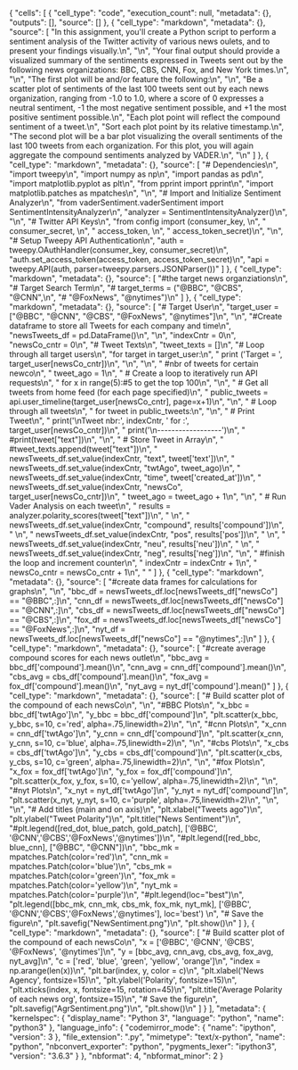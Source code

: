 {
 "cells": [
  {
   "cell_type": "code",
   "execution_count": null,
   "metadata": {},
   "outputs": [],
   "source": []
  },
  {
   "cell_type": "markdown",
   "metadata": {},
   "source": [
    "In this assignment, you'll create a Python script to perform a sentiment analysis of the Twitter activity of various news oulets, and to present your findings visually.\n",
    "\n",
    "Your final output should provide a visualized summary of the sentiments expressed in Tweets sent out by the following news organizations: BBC, CBS, CNN, Fox, and New York times.\n",
    "\n",
    "The first plot will be and/or feature the following:\n",
    "\n",
    "Be a scatter plot of sentiments of the last 100 tweets sent out by each news organization, ranging from -1.0 to 1.0, where a score of 0 expresses a neutral sentiment, -1 the most negative sentiment possible, and +1 the most positive sentiment possible.\n",
    "Each plot point will reflect the compound sentiment of a tweet.\n",
    "Sort each plot point by its relative timestamp.\n",
    "The second plot will be a bar plot visualizing the overall sentiments of the last 100 tweets from each organization. For this plot, you will again aggregate the compound sentiments analyzed by VADER.\n",
    "\n"
   ]
  },
  {
   "cell_type": "markdown",
   "metadata": {},
   "source": [
    "# Dependencies\n",
    "import tweepy\n",
    "import numpy as np\n",
    "import pandas as pd\n",
    "import matplotlib.pyplot as plt\n",
    "from pprint import pprint\n",
    "import matplotlib.patches as mpatches\n",
    "\n",
    "# Import and Initialize Sentiment Analyzer\n",
    "from vaderSentiment.vaderSentiment import SentimentIntensityAnalyzer\n",
    "analyzer = SentimentIntensityAnalyzer()\n",
    "\n",
    "# Twitter API Keys\n",
    "from config import (consumer_key, \n",
    "                    consumer_secret, \n",
    "                    access_token, \n",
    "                    access_token_secret)\n",
    "\n",
    "# Setup Tweepy API Authentication\n",
    "auth = tweepy.OAuthHandler(consumer_key, consumer_secret)\n",
    "auth.set_access_token(access_token, access_token_secret)\n",
    "api = tweepy.API(auth, parser=tweepy.parsers.JSONParser())"
   ]
  },
  {
   "cell_type": "markdown",
   "metadata": {},
   "source": [
    "#the target news organziations\n",
    "# Target Search Term\n",
    "# target_terms = (\"@BBC\", \"@CBS\", \"@CNN\",\n",
    "#                 \"@FoxNews\", \"@nytimes\")\n"
   ]
  },
  {
   "cell_type": "markdown",
   "metadata": {},
   "source": [
    "# Target User\n",
    "target_user = [\"@BBC\", \"@CNN\", \"@CBS\", \"@FoxNews\", \"@nytimes\"]\n",
    "\n",
    "#Create dataframe to store all Tweets for each company and time\n",
    "newsTweets_df = pd.DataFrame()\n",
    "\n",
    "indexCntr = 0\n",
    "newsCo_cntr = 0\n",
    "# Tweet Texts\n",
    "tweet_texts = []\n",
    "# Loop through all target users\n",
    "for target in target_user:\n",
    "    print ('Target = ', target_user[newsCo_cntr])\n",
    "\n",
    "\n",
    "    #nbr of tweets for certain newco\n",
    "    tweet_ago = 1\n",
    "    # Create a loop to iteratively run API requests\n",
    "    for x in range(5):#5 to get the top 100\n",
    "\n",
    "        # Get all tweets from home feed (for each page specified)\n",
    "        public_tweets = api.user_timeline(target_user[newsCo_cntr], page=x+1)\n",
    "\n",
    "        # Loop through all tweets\n",
    "        for tweet in public_tweets:\n",
    "\n",
    "            # Print Tweet\n",
    "            print('\\nTweet nbr:', indexCntr, ' for :', target_user[newsCo_cntr])\n",
    "            print('\\n------------------')\n",
    "            #print(tweet[\"text\"])\n",
    "\n",
    "            # Store Tweet in Array\n",
    "            #tweet_texts.append(tweet[\"text\"])\n",
    "            newsTweets_df.set_value(indexCntr, \"text\", tweet['text'])\n",
    "            newsTweets_df.set_value(indexCntr, \"twtAgo\", tweet_ago)\n",
    "            newsTweets_df.set_value(indexCntr, \"time\", tweet['created_at'])\n",
    "            newsTweets_df.set_value(indexCntr, \"newsCo\", target_user[newsCo_cntr])\n",
    "            tweet_ago = tweet_ago + 1\n",
    "\n",
    "            # Run Vader Analysis on each tweet\n",
    "            results = analyzer.polarity_scores(tweet[\"text\"])\n",
    "          \n",
    "            newsTweets_df.set_value(indexCntr, \"compound\", results['compound'])\n",
    "            \n",
    "            newsTweets_df.set_value(indexCntr, \"pos\", results['pos'])\n",
    "            \n",
    "            newsTweets_df.set_value(indexCntr, \"neu\", results['neu'])\n",
    "            \n",
    "            newsTweets_df.set_value(indexCntr, \"neg\", results['neg'])\n",
    "\n",
    "            #finish the loop and increment counter\n",
    "            indexCntr = indexCntr + 1\n",
    "    newsCo_cntr = newsCo_cntr + 1\n",
    "        "
   ]
  },
  {
   "cell_type": "markdown",
   "metadata": {},
   "source": [
    "#create data frames for calculations for graphs\n",
    "\n",
    "bbc_df = newsTweets_df.loc[newsTweets_df[\"newsCo\"] == \"@BBC\",:]\n",
    "cnn_df = newsTweets_df.loc[newsTweets_df[\"newsCo\"] == \"@CNN\",:]\n",
    "cbs_df = newsTweets_df.loc[newsTweets_df[\"newsCo\"] == \"@CBS\",:]\n",
    "fox_df = newsTweets_df.loc[newsTweets_df[\"newsCo\"] == \"@FoxNews\",:]\n",
    "nyt_df = newsTweets_df.loc[newsTweets_df[\"newsCo\"] == \"@nytimes\",:]\n"
   ]
  },
  {
   "cell_type": "markdown",
   "metadata": {},
   "source": [
    "#create average compound scores for each news outlet\n",
    "bbc_avg = bbc_df['compound'].mean()\n",
    "cnn_avg = cnn_df['compound'].mean()\n",
    "cbs_avg = cbs_df['compound'].mean()\n",
    "fox_avg = fox_df['compound'].mean()\n",
    "nyt_avg = nyt_df['compound'].mean()"
   ]
  },
  {
   "cell_type": "markdown",
   "metadata": {},
   "source": [
    "# Build scatter plot of the compound of each newsCo\n",
    "\n",
    "#BBC Plots\n",
    "x_bbc = bbc_df['twtAgo']\n",
    "y_bbc = bbc_df['compound']\n",
    "plt.scatter(x_bbc, y_bbc, s=10, c='red', alpha=.75,linewidth=2)\n",
    "\n",
    "#cnn Plots\n",
    "x_cnn = cnn_df['twtAgo']\n",
    "y_cnn = cnn_df['compound']\n",
    "plt.scatter(x_cnn, y_cnn, s=10, c='blue', alpha=.75,linewidth=2)\n",
    "\n",
    "#cbs Plots\n",
    "x_cbs = cbs_df['twtAgo']\n",
    "y_cbs = cbs_df['compound']\n",
    "plt.scatter(x_cbs, y_cbs, s=10, c='green', alpha=.75,linewidth=2)\n",
    "\n",
    "#fox Plots\n",
    "x_fox = fox_df['twtAgo']\n",
    "y_fox = fox_df['compound']\n",
    "plt.scatter(x_fox, y_fox, s=10, c='yellow', alpha=.75,linewidth=2)\n",
    "\n",
    "#nyt Plots\n",
    "x_nyt = nyt_df['twtAgo']\n",
    "y_nyt = nyt_df['compound']\n",
    "plt.scatter(x_nyt, y_nyt, s=10, c='purple', alpha=.75,linewidth=2)\n",
    "\n",
    "\n",
    "# Add titles (main and on axis)\n",
    "plt.xlabel(\"Tweets ago\")\n",
    "plt.ylabel(\"Tweet Polarity\")\n",
    "plt.title(\"News Sentiment\")\n",
    "#plt.legend([red_dot, blue_patch, gold_patch], ['@BBC', '@CNN','@CBS','@FoxNews','@nytimes'])\n",
    "#plt.legend([red_bbc, blue_cnn], [\"@BBC\", \"@CNN\"])\n",
    "bbc_mk = mpatches.Patch(color='red')\n",
    "cnn_mk = mpatches.Patch(color='blue')\n",
    "cbs_mk = mpatches.Patch(color='green')\n",
    "fox_mk = mpatches.Patch(color='yellow')\n",
    "nyt_mk = mpatches.Patch(color='purple')\n",
    "#plt.legend(loc=\"best\")\n",
    "plt.legend([bbc_mk, cnn_mk, cbs_mk, fox_mk, nyt_mk], ['@BBC', '@CNN','@CBS','@FoxNews','@nytimes'], loc='best') \n",
    "# Save the figure\n",
    "plt.savefig(\"NewSentiment.png\")\n",
    "plt.show()\n"
   ]
  },
  {
   "cell_type": "markdown",
   "metadata": {},
   "source": [
    "# Build scatter plot of the compound of each newsCo\n",
    "x = ['@BBC', '@CNN', '@CBS', '@FoxNews', '@nytimes']\n",
    "y = [bbc_avg, cnn_avg, cbs_avg, fox_avg, nyt_avg]\n",
    "c = ['red', 'blue', 'green', 'yellow', 'orange']\n",
    "index = np.arange(len(x))\n",
    "plt.bar(index, y, color = c)\n",
    "plt.xlabel('News Agency', fontsize=15)\n",
    "plt.ylabel('Polarity', fontsize=15)\n",
    "plt.xticks(index, x, fontsize=15, rotation=45)\n",
    "plt.title('Average Polarity of each news org', fontsize=15)\n",
    "# Save the figure\n",
    "plt.savefig(\"AgrSentiment.png\")\n",
    "plt.show()\n"
   ]
  }
 ],
 "metadata": {
  "kernelspec": {
   "display_name": "Python 3",
   "language": "python",
   "name": "python3"
  },
  "language_info": {
   "codemirror_mode": {
    "name": "ipython",
    "version": 3
   },
   "file_extension": ".py",
   "mimetype": "text/x-python",
   "name": "python",
   "nbconvert_exporter": "python",
   "pygments_lexer": "ipython3",
   "version": "3.6.3"
  }
 },
 "nbformat": 4,
 "nbformat_minor": 2
}
